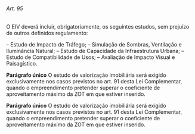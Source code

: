 
###### Art. 95
O EIV deverá incluir, obrigatoriamente, os seguintes estudos, sem prejuízo de outros definidos regulamento:

– Estudo de Impacto de Tráfego;
– Simulação de Sombras, Ventilação e Iluminância Natural;
– Estudo de Capacidade da Infraestrutura Urbana;
– Estudo de Compatibilidade de Usos;
– Avaliação de Impacto Visual e Paisagístico.

**Parágrafo único** O estudo de valorização imobiliária será exigido exclusivamente nos casos previstos no art. 91 desta Lei Complementar, quando o empreendimento pretender superar o coeficiente de aproveitamento máximo da ZOT em que estiver inserido.

**Parágrafo único** O estudo de valorização imobiliária será exigido exclusivamente nos casos previstos no art. 91 desta Lei Complementar, quando o empreendimento pretender superar o coeficiente de aproveitamento máximo da ZOT em que estiver inserido.
